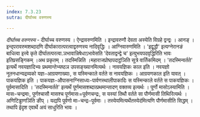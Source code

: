```yaml
---
index: 7.3.23
sutra: दीर्घाच्च वरुणस्य

---
```

_दीर्घाच्च वरुणस्य_ - दीर्घाच्च वरुणस्य । ऐन्द्रावरुणमिति । इन्द्रावरुणौ देवता अस्येति विग्रहे द्वन्द्वः । आनङ् । इन्द्परावरुमशब्दादणि दीर्घाकारात्परत्वाद्वरुणस्य नादिवृद्धिः । आग्निवारुणमिति । 'इद्वृद्धौ' इत्यग्नेरानङं बाधित्वा इत्त्वे कृते दीर्घातत्परत्वा.ञभावान्निषेधाऽभावेसति 'देवताद्वन्द्वे च' इत्युभयपदवृद्धिरिति भावः इतिप्रसङ्गिकम् ।अथ प्रकृतम् । तदस्मिन्निति ।महाराजप्रोष्ठपदाट्ठ॑ञिति सूत्रे वार्तिकमिदम् । 'तदस्मिन्वर्तते' इत्यर्थे नवयज्ञादिभ्यः प्रथमान्तेभ्यष्ठञ उपसङ्ख्यानमित्यर्थः । नावयज्ञिकः काल इति । नवयज्ञो नूतनधान्यद्रव्यको यज्ञः-आग्रयणाख्याः, स यस्मिन्काले वर्तते स नावयज्ञिकः । आग्रयणकाल इति यावत्  । पाकयज्ञिक इति । पाकयज्ञः-औपासनाग्निसाध्यः-पार्वणस्थालीपाकादिः स यस्मिन्काले वर्तते स पाकयज्ञिकः । पूर्वमासादिति । 'तदस्मिन्वर्तते' इत्यर्थे पूर्णमासशब्दात्प्रथमान्तादण् वक्तव्य इत्यर्थः । पूर्णो मासोऽस्यामिति । मासः-चन्द्रमाः, पूर्णश्चासौ मासश्च पूर्णमासः=पूर्वणचन्द्रः, स यस्यां तिथौ वर्तते सा पौर्णमासी तिथिरित्यर्थः । अणिटिड्ढाणञि॑ति ङीप् । यद्यपि पूर्वणो माः-चन्द्रः-पूर्वमाः । तस्येयमित्यर्थेतस्येद॑मित्यणि पौर्णमासीति सिद्धम् । तथापि ईदृश एवार्थे अयं साधुरिति भावः । 